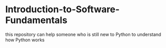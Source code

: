 # Introduction-to-Software-Fundamentals
this repository can help someone who is still new to Python to understand how Python works


